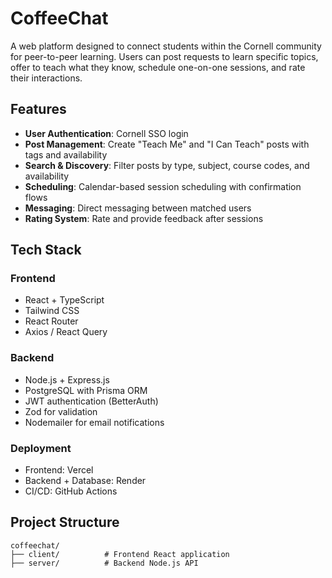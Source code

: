 # CoffeeChat

A web platform designed to connect students within the Cornell community for peer-to-peer learning. Users can post requests to learn specific topics, offer to teach what they know, schedule one-on-one sessions, and rate their interactions.

## Features

- **User Authentication**: Cornell SSO login
- **Post Management**: Create "Teach Me" and "I Can Teach" posts with tags and availability
- **Search & Discovery**: Filter posts by type, subject, course codes, and availability
- **Scheduling**: Calendar-based session scheduling with confirmation flows
- **Messaging**: Direct messaging between matched users
- **Rating System**: Rate and provide feedback after sessions

## Tech Stack

### Frontend
- React + TypeScript
- Tailwind CSS
- React Router
- Axios / React Query

### Backend
- Node.js + Express.js
- PostgreSQL with Prisma ORM
- JWT authentication (BetterAuth)
- Zod for validation
- Nodemailer for email notifications

### Deployment
- Frontend: Vercel
- Backend + Database: Render
- CI/CD: GitHub Actions

## Project Structure

```
coffeechat/
├── client/          # Frontend React application
├── server/          # Backend Node.js API
```

